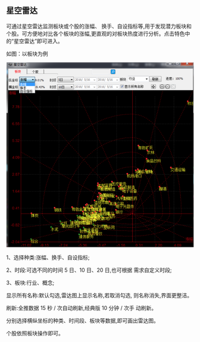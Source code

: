 ## 星空雷达

可通过星空雷达监测板块或个股的涨幅、 换手、自设指标等,用于发现潜力板块和个股。可方便地对比各个板块的涨幅,更直观的对板块热度进行分析。点击特色中的“星空雷达”即可进入。

如图：以板块为例

![](/assets/1531.png)

1、选择种类:涨幅、换手、自设指标;

2、时段:可选不同的时间 5 日、10 日、20 日,也可根据 需求自定义时段;

3、板块:行业、概念;

显示所有名称:默认勾选,雷达图上显示名称,若取消勾选, 则名称消失,界面更整洁。

刷新:全推数据 15 秒 / 次自动刷新,经典版 10 分钟 / 次手 动刷新。

分别选择横纵坐标的种类、时间段、板块等数据,即可画出雷达图。

个股依照板块操作即可。